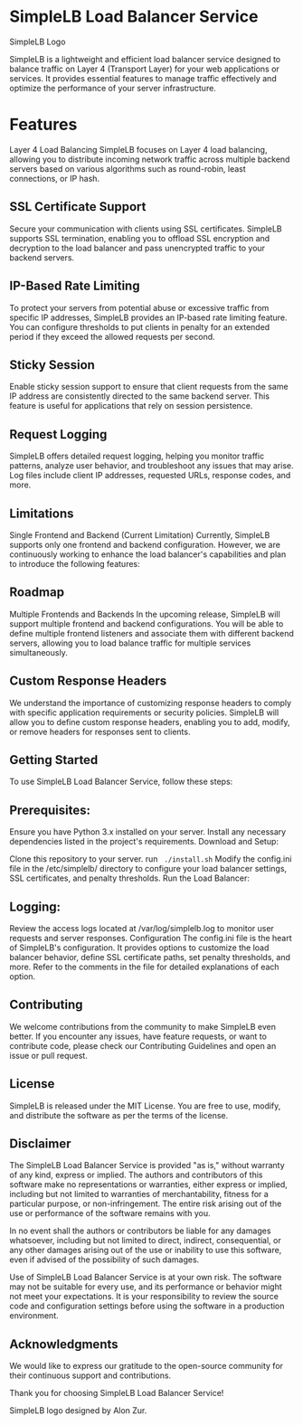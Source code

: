 # SimpleLB Load Balancer Service
SimpleLB Logo

SimpleLB is a lightweight and efficient load balancer service designed to balance traffic on Layer 4 (Transport Layer) for your web applications or services. It provides essential features to manage traffic effectively and optimize the performance of your server infrastructure.

# Features
Layer 4 Load Balancing
SimpleLB focuses on Layer 4 load balancing, allowing you to distribute incoming network traffic across multiple backend servers based on various algorithms such as round-robin, least connections, or IP hash.

## SSL Certificate Support
Secure your communication with clients using SSL certificates. SimpleLB supports SSL termination, enabling you to offload SSL encryption and decryption to the load balancer and pass unencrypted traffic to your backend servers.

## IP-Based Rate Limiting
To protect your servers from potential abuse or excessive traffic from specific IP addresses, SimpleLB provides an IP-based rate limiting feature. You can configure thresholds to put clients in penalty for an extended period if they exceed the allowed requests per second.

## Sticky Session
Enable sticky session support to ensure that client requests from the same IP address are consistently directed to the same backend server. This feature is useful for applications that rely on session persistence.

## Request Logging
SimpleLB offers detailed request logging, helping you monitor traffic patterns, analyze user behavior, and troubleshoot any issues that may arise. Log files include client IP addresses, requested URLs, response codes, and more.

## Limitations
Single Frontend and Backend (Current Limitation)
Currently, SimpleLB supports only one frontend and backend configuration. However, we are continuously working to enhance the load balancer's capabilities and plan to introduce the following features:

## Roadmap
Multiple Frontends and Backends
In the upcoming release, SimpleLB will support multiple frontend and backend configurations. You will be able to define multiple frontend listeners and associate them with different backend servers, allowing you to load balance traffic for multiple services simultaneously.

## Custom Response Headers
We understand the importance of customizing response headers to comply with specific application requirements or security policies. SimpleLB will allow you to define custom response headers, enabling you to add, modify, or remove headers for responses sent to clients.

## Getting Started
To use SimpleLB Load Balancer Service, follow these steps:

## Prerequisites:

Ensure you have Python 3.x installed on your server.
Install any necessary dependencies listed in the project's requirements.
Download and Setup:

Clone this repository to your server.
run ``` ./install.sh```
Modify the config.ini file in the /etc/simplelb/ directory to configure your load balancer settings, SSL certificates, and penalty thresholds.
Run the Load Balancer:


## Logging:

Review the access logs located at /var/log/simplelb.log to monitor user requests and server responses.
Configuration
The config.ini file is the heart of SimpleLB's configuration. It provides options to customize the load balancer behavior, define SSL certificate paths, set penalty thresholds, and more. Refer to the comments in the file for detailed explanations of each option.

## Contributing
We welcome contributions from the community to make SimpleLB even better. If you encounter any issues, have feature requests, or want to contribute code, please check our Contributing Guidelines and open an issue or pull request.

## License
SimpleLB is released under the MIT License. You are free to use, modify, and distribute the software as per the terms of the license.

## Disclaimer
The SimpleLB Load Balancer Service is provided "as is," without warranty of any kind, express or implied. The authors and contributors of this software make no representations or warranties, either express or implied, including but not limited to warranties of merchantability, fitness for a particular purpose, or non-infringement. The entire risk arising out of the use or performance of the software remains with you.

In no event shall the authors or contributors be liable for any damages whatsoever, including but not limited to direct, indirect, consequential, or any other damages arising out of the use or inability to use this software, even if advised of the possibility of such damages.

Use of SimpleLB Load Balancer Service is at your own risk. The software may not be suitable for every use, and its performance or behavior might not meet your expectations. It is your responsibility to review the source code and configuration settings before using the software in a production environment.



## Acknowledgments
We would like to express our gratitude to the open-source community for their continuous support and contributions.

Thank you for choosing SimpleLB Load Balancer Service!

SimpleLB logo designed by Alon Zur.
